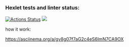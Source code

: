 ### Hexlet tests and linter status:
[![Actions Status](https://github.com/Barlog7/java-project-71/actions/workflows/hexlet-check.yml/badge.svg)](https://github.com/Barlog7/java-project-71/actions)
<a href="https://codeclimate.com/github/Barlog7/java-project-71/maintainability"><img src="https://api.codeclimate.com/v1/badges/e8d2a10f0fd72a3ae57e/maintainability" /></a>

how it work:

https://asciinema.org/a/gv8g07f7aG2c4eS6lmN7CA9OX
